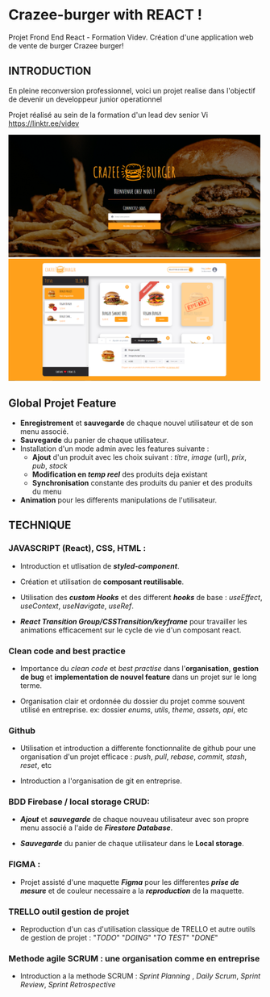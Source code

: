 # Crazee-burger with REACT !

Projet Frond End React - Formation Videv.
  Création d'une application web de vente de burger Crazee burger!

## INTRODUCTION

En pleine reconversion professionnel, 
  voici un projet realise dans l'objectif de devenir un developpeur junior operationnel


Projet réalisé au sein de la formation d'un lead dev senior Vi https://linktr.ee/videv 

<img src="./public/images/Screenshot/Home-page.PNG" style="width: 500px" alt="Screenshot page d'acceuil"> <img src="./public/images/Screenshot/order.PNG" style="width: 500px" alt="Screenshot page de commande"> 

## Global Projet Feature

- **Enregistrement** et **sauvegarde** de chaque nouvel utilisateur et de son menu associé.
- **Sauvegarde** du panier de chaque utilisateur.
- Installation d'un mode admin avec les features suivante :
  + **Ajout** d'un produit avec les choix suivant : _titre_, _image_ (url), _prix_, _pub_, _stock_
  + **Modification en _temp reel_** des produits deja existant 
  + **Synchronisation** constante des produits du panier et des produits du menu
- **Animation** pour les differents manipulations de l'utilisateur.

## TECHNIQUE

### JAVASCRIPT (React), CSS, HTML : 

- Introduction et utlisation de _**styled-component**_.

- Création et utilisation de **composant reutilisable**.

- Utilisation des ***custom Hooks*** et des different ***hooks*** de base : _useEffect_, _useContext_, _useNavigate_, _useRef_.

- ***React Transition Group/CSSTransition/keyframe*** pour travailler les animations efficacement sur le cycle de vie d'un composant react.

### Clean code and best practice

- Importance du _clean code_ et _best practise_ dans l'**organisation**, **gestion de bug** et **implementation de nouvel feature** dans un projet sur le long terme.

- Organisation clair et ordonnée du dossier du projet comme souvent utilisé en entreprise.
ex: dossier _enums_, _utils_, _theme_, _assets_, _api_, etc

### Github

- Utilisation et introduction a differente fonctionnalite de github pour une organisation d'un projet efficace : _push_, _pull_, _rebase_, _commit_, _stash_, _reset_, etc

- Introduction a l'organisation de git en entreprise.

### BDD Firebase / local storage CRUD:

- ***Ajout*** et ***sauvegarde*** de chaque nouveau utilisateur avec son propre menu associé a l'aide de ***Firestore Database***.

- ***Sauvegarde*** du panier de chaque utilisateur dans le **Local storage**.

### FIGMA :

- Projet assisté d'une maquette ***Figma*** pour les differentes ***prise de mesure*** et de couleur necessaire a la ***reproduction*** de la maquette.

### TRELLO outil gestion de projet 

 - Reproduction d'un cas d'utilisation classique de TRELLO et autre outils de gestion de projet : "_TODO_" "_DOING_" "_TO TEST_" "_DONE_"

### Methode agile SCRUM : une organisation comme en entreprise

- Introduction a la methode SCRUM : _Sprint Planning_ , _Daily Scrum_, _Sprint Review_, _Sprint Retrospective_




